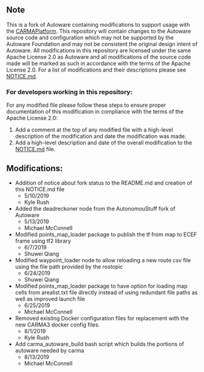## Note
This is a fork of Autoware containing modifications to support usage with the [CARMAPlatform](https://github.com/usdot-fhwa-stol/CARMAPlatform). This repository will contain changes to the Autoware source code and configuration which may not be supported by the Autoware Foundation and may not be consistent the original design intent of Autoware. All modifications in this repository are licensed under the same Apache License 2.0 as Autoware and all modifications of the source code made will be marked as such in accordance with the terms of the Apache License 2.0. For a list of modifications and their descriptions please see [NOTICE.md](NOTICE.md).

### For developers working in this repository:
For any modified file please follow these steps to ensure proper documentation of this modification in compliance with the terms of the Apache License 2.0:
1. Add a comment at the top of any modified file with a high-level description of the modification and date the modification was made.
2. Add a high-level description and date of the overall modification to the [NOTICE.md](NOTICE.md) file.

## Modifications:
- Addition of notice about fork status to the README.md and creation of this NOTICE.md file
  - 5/10/2019
  - Kyle Rush
- Added the deadreckoner node from the AutonomouStuff fork of Autoware
  - 5/13/2019
  - Michael McConnell
- Modified points_map_loader package to publish the tf from map to ECEF frame using tf2 library
  - 6/7/2019
  - Shuwei Qiang
- Modified waypoint_loader node to allow reloading a new route csv file using the file path provided by the rostopic
  - 6/24/2019
  - Shuwei Qiang
- Modified points_map_loader package to have option for loading map cells from arealist.txt file directly instead of using redundant file paths as well as improved launch file
  - 6/25/2019
  - Michael McConnell
- Removed exisitng Docker configuration files for replacement with the new CARMA3 docker config files.
  - 8/1/2019
  - Kyle Rush
- Add carma_autoware_build bash script which builds the portions of autoware needed by carma
  - 8/13/2019
  - Michael McConnell
